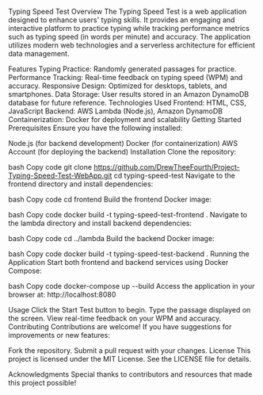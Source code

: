 Typing Speed Test Overview
The Typing Speed Test is a web application designed to enhance users' typing skills. It provides an engaging and interactive platform to practice typing while tracking performance metrics such as typing speed (in words per minute) and accuracy. The application utilizes modern web technologies and a serverless architecture for efficient data management.

Features
Typing Practice: Randomly generated passages for practice.
Performance Tracking: Real-time feedback on typing speed (WPM) and accuracy.
Responsive Design: Optimized for desktops, tablets, and smartphones.
Data Storage: User results stored in an Amazon DynamoDB database for future reference.
Technologies Used
Frontend: HTML, CSS, JavaScript
Backend: AWS Lambda (Node.js), Amazon DynamoDB
Containerization: Docker for deployment and scalability
Getting Started
Prerequisites
Ensure you have the following installed:

Node.js (for backend development)
Docker (for containerization)
AWS Account (for deploying the backend)
Installation
Clone the repository:

bash
Copy code
git clone https://github.com/DrewTheeFourth/Project-Typing-Speed-Test-WebApp.git
cd typing-speed-test
Navigate to the frontend directory and install dependencies:

bash
Copy code
cd frontend
Build the frontend Docker image:

bash
Copy code
docker build -t typing-speed-test-frontend .
Navigate to the lambda directory and install backend dependencies:

bash
Copy code
cd ../lambda
Build the backend Docker image:

bash
Copy code
docker build -t typing-speed-test-backend .
Running the Application
Start both frontend and backend services using Docker Compose:

bash
Copy code
docker-compose up --build
Access the application in your browser at:
http://localhost:8080

Usage
Click the Start Test button to begin.
Type the passage displayed on the screen.
View real-time feedback on your WPM and accuracy.
Contributing
Contributions are welcome! If you have suggestions for improvements or new features:

Fork the repository.
Submit a pull request with your changes.
License
This project is licensed under the MIT License. See the LICENSE file for details.

Acknowledgments
Special thanks to contributors and resources that made this project possible!

